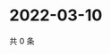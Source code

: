 # 2022-03-10

共 0 条

<!-- BEGIN WEIBO -->
<!-- 最后更新时间 Thu Mar 10 2022 17:12:37 GMT+0800 (China Standard Time) -->

<!-- END WEIBO -->
